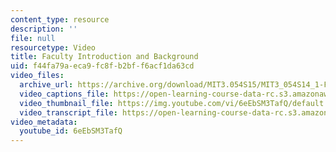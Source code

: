 ```yaml
---
content_type: resource
description: ''
file: null
resourcetype: Video
title: Faculty Introduction and Background
uid: f44fa79a-eca9-fc8f-b2bf-f6acf1da63cd
video_files:
  archive_url: https://archive.org/download/MIT3.054S15/MIT3_054S14_1-FacultyIntroductionAndBackground_300k.mp4
  video_captions_file: https://open-learning-course-data-rc.s3.amazonaws.com/3-054-cellular-solids-structure-properties-and-applications-spring-2015/2afffe945cbc5e56bfd42e54761e0cfd_6eEbSM3TafQ.vtt
  video_thumbnail_file: https://img.youtube.com/vi/6eEbSM3TafQ/default.jpg
  video_transcript_file: https://open-learning-course-data-rc.s3.amazonaws.com/3-054-cellular-solids-structure-properties-and-applications-spring-2015/45493136d1eee6578f0577f2700ccd8b_6eEbSM3TafQ.pdf
video_metadata:
  youtube_id: 6eEbSM3TafQ
---
```

